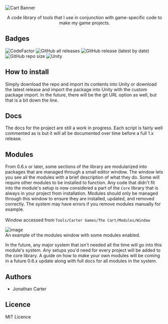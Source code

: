 ![Cart Banner](https://github.com/CarterGames/The-Cart/assets/33253710/574a6d48-08f3-4ed6-aef6-9788b08b1d53)

<p align="center">A code library of tools that I use in conjunction with game-specific code to make my game projects.</p>

## Badges
![CodeFactor](https://www.codefactor.io/repository/github/cartergames/the-cart/badge?style=for-the-badge)
![GitHub all releases](https://img.shields.io/github/downloads/cartergames/the-cart/total?style=for-the-badge)
![GitHub release (latest by date)](https://img.shields.io/github/v/release/cartergames/the-cart?style=for-the-badge)
![GitHub repo size](https://img.shields.io/github/repo-size/cartergames/the-cart?style=for-the-badge)
![Unity](https://img.shields.io/badge/Unity-2020.3.x_or_higher-critical?style=for-the-badge)

## How to install
Simply download the repo and import its contents into Unity or download the latest release and import the package into Unity with the custom package import. In the future, there will be the git URL option as well, but that is a bit down the line. 

## Docs
The docs for the project are still a work in progress. Each script is fairly well commented as is but it will all be documented over time before a full 1.x release. 

## Modules
From 0.6.x or later, some sections of the library are modularized into packages that are managed through a small editor window. The window lets you see all the modules with a brief description of what they do. Some will require other modules to be installed to function. Any code that didn't fit into the module's setup is now considered a part of the ```Core``` library that is always in your project from installation. Modules should only be managed through this window to ensure they are installed, updated, and removed correctly. The system may have errors if you remove modules manually for example. 
<br><br>
Window accessed from ```Tools/Carter Games/The Cart/Modules/Window```

![image](https://github.com/CarterGames/The-Cart/assets/33253710/e6755f9b-5fbb-4f7c-84bc-2233bb00d8e6)
<br>
An example of the modules window with some modules enabled. 

In the future, any major system that isn't needed all the time will go into this module's system. Any setups you'd need for every project will be added to the core library. A guide on how to make your own modules will be coming in a future 0.6.x update along with full docs for all modules in the system. 

## Authors
- Jonathan Carter

## Licence
MIT Licence
